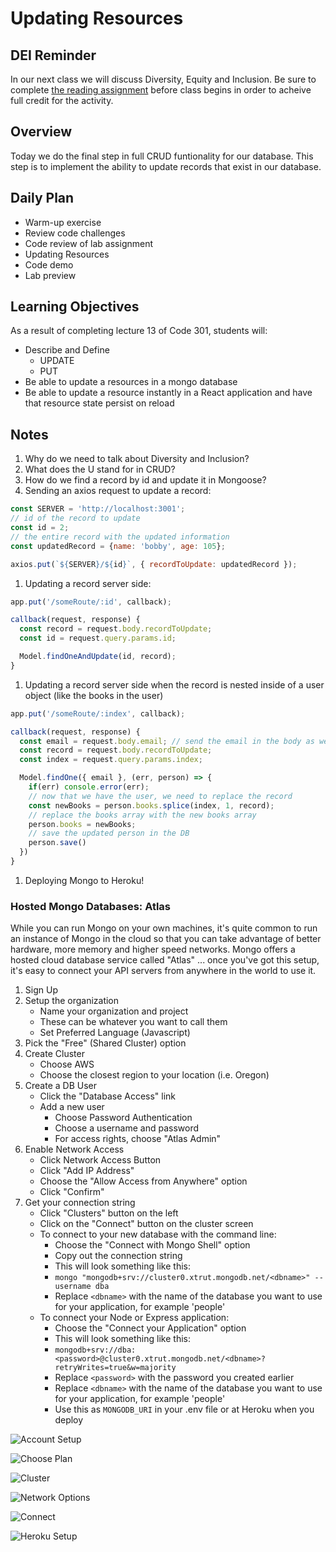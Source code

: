 # Updating Resources

## DEI Reminder

In our next class we will discuss Diversity, Equity and Inclusion.  Be sure to complete [the reading assignment](https://codefellows.github.io/code-301-guide/curriculum/class-14/DISCUSSION) before class begins in order to acheive full credit for the activity.

## Overview

Today we do the final step in full CRUD funtionality for our database. This step is to implement the ability to update records that exist in our database.

## Daily Plan

- Warm-up exercise
- Review code challenges
- Code review of lab assignment
- Updating Resources
- Code demo
- Lab preview

## Learning Objectives

As a result of completing lecture 13 of Code 301, students will:

- Describe and Define 
  - UPDATE
  - PUT
- Be able to update a resources in a mongo database
- Be able to update a resource instantly in a React application and have that resource state persist on reload

## Notes

1. Why do we need to talk about Diversity and Inclusion?
1. What does the U stand for in CRUD?
1. How do we find a record by id and update it in Mongoose?
1. Sending an axios request to update a record:
  ```javaScript
  const SERVER = 'http://localhost:3001';
  // id of the record to update
  const id = 2; 
  // the entire record with the updated information
  const updatedRecord = {name: 'bobby', age: 105}; 

  axios.put(`${SERVER}/${id}`, { recordToUpdate: updatedRecord });
  ```

1. Updating a record server side:
  ```javaScript
  app.put('/someRoute/:id', callback);

  callback(request, response) {
    const record = request.body.recordToUpdate;
    const id = request.query.params.id;

    Model.findOneAndUpdate(id, record);
  }
  ```

1. Updating a record server side when the record is nested inside of a user object (like the books in the user)
  ```javaScript
  app.put('/someRoute/:index', callback);

  callback(request, response) {
    const email = request.body.email; // send the email in the body as well as the record
    const record = request.body.recordToUpdate;
    const index = request.query.params.index;

    Model.findOne({ email }, (err, person) => {
      if(err) console.error(err);
      // now that we have the user, we need to replace the record
      const newBooks = person.books.splice(index, 1, record);
      // replace the books array with the new books array
      person.books = newBooks;
      // save the updated person in the DB
      person.save()
    })
  }
  ```
1. Deploying Mongo to Heroku!  

### Hosted Mongo Databases: Atlas

While you can run Mongo on your own machines, it's quite common to run an instance of Mongo in the cloud so that you can take advantage of better hardware, more memory and higher speed networks. Mongo offers a hosted cloud database service called "Atlas" ... once you've got this setup, it's easy to connect your API servers from anywhere in the world to use it.

1. Sign Up
1. Setup the organization
   - Name your organization and project
   - These can be whatever you want to call them
   - Set Preferred Language (Javascript)
1. Pick the "Free" (Shared Cluster) option
1. Create Cluster
   - Choose AWS
   - Choose the closest region to your location (i.e. Oregon)
1. Create a DB User
   - Click the "Database Access" link
   - Add a new user
     - Choose Password Authentication
     - Choose a username and password
     - For access rights, choose "Atlas Admin"
1. Enable Network Access
   - Click Network Access Button
   - Click "Add IP Address"
   - Choose the "Allow Access from Anywhere" option
   - Click "Confirm"
1. Get your connection string
   - Click "Clusters" button on the left
   - Click on the "Connect" button on the cluster screen
   - To connect to your new database with the command line:
     - Choose the "Connect with Mongo Shell" option
     - Copy out the connection string
     - This will look something like this:
     - `mongo "mongodb+srv://cluster0.xtrut.mongodb.net/<dbname>" --username dba`
     - Replace `<dbname>` with the name of the database you want to use for your application, for example 'people'
   - To connect your Node or Express application:
     - Choose the "Connect your Application" option
     - This will look something like this:
     - `mongodb+srv://dba:<password>@cluster0.xtrut.mongodb.net/<dbname>?retryWrites=true&w=majority`
     - Replace `<password>` with the password you created earlier
     - Replace `<dbname>` with the name of the database you want to use for your application, for example 'people'
     - Use this as  `MONGODB_URI` in your .env file or at Heroku when you deploy

![Account Setup](assets/atlas-setup.png)

![Choose Plan](assets/atlas-choose-plan.png)

![Cluster](assets/atlas-cluster-screen.png)

![Network Options](assets/atlas-network.png)

![Connect](assets/atlas-connect-options.png)

![Heroku Setup](assets/heroku-mongo.png)
